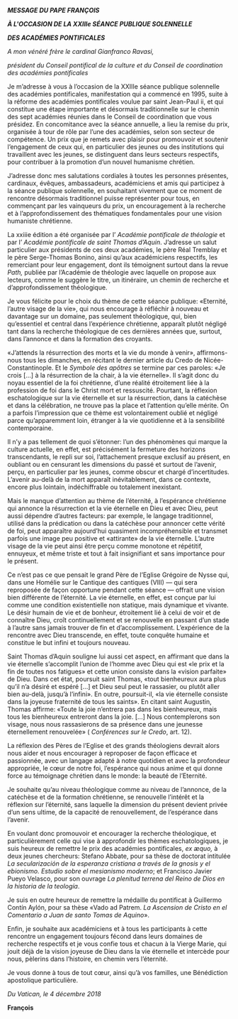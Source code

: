 ***MESSAGE DU PAPE FRANÇOIS***

***À L'OCCASION DE LA XXIIIe SÉANCE PUBLIQUE SOLENNELLE***

***DES ACADÉMIES PONTIFICALES***

*A mon vénéré frère le cardinal Gianfranco Ravasi,*

*président du Conseil pontifical de la culture et du Conseil de coordination des académies pontificales*

Je m’adresse à vous à l’occasion de la XXIIIe séance publique solennelle des académies pontificales, manifestation qui a commencé en 1995, suite à la réforme des académies pontificales voulue par saint Jean-Paul ii, et qui constitue une étape importante et désormais traditionnelle sur le chemin des sept académies réunies dans le Conseil de coordination que vous présidez. En concomitance avec la séance annuelle, a lieu la remise du prix, organisée à tour de rôle par l’une des académies, selon son secteur de compétence. Un prix que je remets avec plaisir pour promouvoir et soutenir l’engagement de ceux qui, en particulier des jeunes ou des institutions qui travaillent avec les jeunes, se distinguent dans leurs secteurs respectifs, pour contribuer à la promotion d’un nouvel humanisme chrétien.

J’adresse donc mes salutations cordiales à toutes les personnes présentes, cardinaux, évêques, ambassadeurs, académiciens et amis qui participez à la séance publique solennelle, en souhaitant vivement que ce moment de rencontre désormais traditionnel puisse représenter pour tous, en commençant par les vainqueurs du prix, un encouragement à la recherche et à l’approfondissement des thématiques fondamentales pour une vision humaniste chrétienne.

La xxiiie édition a été organisée par l’ *Académie pontificale de théologie* et par l’ *Académie pontificale de saint Thomas d’Aquin*. J’adresse un salut particulier aux présidents de ces deux académies, le père Réal Tremblay et le père Serge-Thomas Bonino, ainsi qu’aux académiciens respectifs, les remerciant pour leur engagement, dont ils témoignent surtout dans la revue *Path,* publiée par l’Académie de théologie avec laquelle on propose aux lecteurs, comme le suggère le titre, un itinéraire, un chemin de recherche et d’approfondissement théologique.

Je vous félicite pour le choix du thème de cette séance publique: «Eternité, l’autre visage de la vie», qui nous encourage à réfléchir à nouveau et davantage sur un domaine, pas seulement théologique, qui, bien qu’essentiel et central dans l’expérience chrétienne, apparaît plutôt négligé tant dans la recherche théologique de ces dernières années que, surtout, dans l’annonce et dans la formation des croyants.

«J’attends la résurrection des morts et la vie du monde à venir», affirmons-nous tous les dimanches, en récitant le dernier article du Credo de Nicée-Constantinople. Et le *Symbole des apôtres* se termine par ces paroles: «Je crois \[...\] à la résurrection de la chair, à la vie éternelle». Il s’agit donc du noyau essentiel de la foi chrétienne, d’une réalité étroitement liée à la profession de foi dans le Christ mort et ressuscité. Pourtant, la réflexion eschatologique sur la vie éternelle et sur la résurrection, dans la catéchèse et dans la célébration, ne trouve pas la place et l’attention qu’elle mérite. On a parfois l’impression que ce thème est volontairement oublié et négligé parce qu’apparemment loin, étranger à la vie quotidienne et à la sensibilité contemporaine.

Il n’y a pas tellement de quoi s’étonner: l’un des phénomènes qui marque la culture actuelle, en effet, est précisément la fermeture des horizons transcendants, le repli sur soi, l’attachement presque exclusif au présent, en oubliant ou en censurant les dimensions du passé et surtout de l’avenir, perçu, en particulier par les jeunes, comme obscur et chargé d’incertitudes. L’avenir au-delà de la mort apparaît inévitablement, dans ce contexte, encore plus lointain, indéchiffrable ou totalement inexistant.

Mais le manque d’attention au thème de l’éternité, à l’espérance chrétienne qui annonce la résurrection et la vie éternelle en Dieu et avec Dieu, peut aussi dépendre d’autres facteurs: par exemple, le langage traditionnel, utilisé dans la prédication ou dans la catéchèse pour annoncer cette vérité de foi, peut apparaître aujourd’hui quasiment incompréhensible et transmet parfois une image peu positive et «attirante» de la vie éternelle. L’autre visage de la vie peut ainsi être perçu comme monotone et répétitif, ennuyeux, et même triste et tout à fait insignifiant et sans importance pour le présent.

Ce n’est pas ce que pensait le grand Père de l’Eglise Grégoire de Nysse qui, dans une Homélie sur le Cantique des cantiques (VIII) — qui sera reproposée de façon opportune pendant cette séance — offrait une vision bien différente de l’éternité. La vie éternelle, en effet, est conçue par lui comme une condition existentielle non statique, mais dynamique et vivante. Le désir humain de vie et de bonheur, étroitement lié à celui de voir et de connaître Dieu, croît continuellement et se renouvelle en passant d’un stade à l’autre sans jamais trouver de fin et d’accomplissement. L’expérience de la rencontre avec Dieu transcende, en effet, toute conquête humaine et constitue le but infini et toujours nouveau.

Saint Thomas d’Aquin souligne lui aussi cet aspect, en affirmant que dans la vie éternelle s’accomplit l’union de l’homme avec Dieu qui est «le prix et la fin de toutes nos fatigues» et cette union consiste dans la «vision parfaite» de Dieu. Dans cet état, poursuit saint Thomas, «tout bienheureux aura plus qu’il n’a désiré et espéré \[...\] et Dieu seul peut le rassasier, ou plutôt aller bien au-delà, jusqu’à l’infini». En outre, poursuit-il, «la vie éternelle consiste dans la joyeuse fraternité de tous les saints». En citant saint Augustin, Thomas affirme: «Toute la joie n’entrera pas dans les bienheureux, mais tous les bienheureux entreront dans la joie. \[...\] Nous contemplerons son visage, nous nous rassasierons de sa présence dans une jeunesse éternellement renouvelée» ( *Conférences sur le Credo*, art. 12).

La réflexion des Pères de l’Eglise et des grands théologiens devrait alors nous aider et nous encourager à reproposer de façon efficace et passionnée, avec un langage adapté à notre quotidien et avec la profondeur appropriée, le cœur de notre foi, l’espérance qui nous anime et qui donne force au témoignage chrétien dans le monde: la beauté de l’Eternité.

Je souhaite qu’au niveau théologique comme au niveau de l’annonce, de la catéchèse et de la formation chrétienne, se renouvelle l’intérêt et la réflexion sur l’éternité, sans laquelle la dimension du présent devient privée d’un sens ultime, de la capacité de renouvellement, de l’espérance dans l’avenir.

En voulant donc promouvoir et encourager la recherche théologique, et particulièrement celle qui vise à approfondir les thèmes eschatologiques, je suis heureux de remettre le prix des académies pontificales, *ex æquo,* à deux jeunes chercheurs: Stefano Abbate, pour sa thèse de doctorat intitulée *La secularización de la esperanza cristiana a través de la gnosis y el ebionismo. Estudio sobre el mesianismo moderno*; et Francisco Javier Pueyo Velasco, pour son ouvrage *La plenitud terrena del Reino de Dios en la historia de la teología*.

Je suis en outre heureux de remettre la médaille du pontificat à Guillermo Contín Aylón, pour sa thèse «Vado ad Patrem. *La Ascension de Cristo en el Comentario a Juan de santo Tomas de Aquino*».

Enfin, je souhaite aux académiciens et à tous les participants à cette rencontre un engagement toujours fécond dans leurs domaines de recherche respectifs et je vous confie tous et chacun à la Vierge Marie, qui jouit déjà de la vision joyeuse de Dieu dans la vie éternelle et intercède pour nous, pèlerins dans l’histoire, en chemin vers l’éternité.

Je vous donne à tous de tout cœur, ainsi qu’à vos familles, une Bénédiction apostolique particulière.

*Du Vatican, le 4 décembre 2018*

**François**